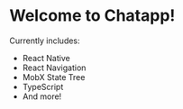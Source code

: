 # Welcome to Chatapp!

Currently includes:

- React Native
- React Navigation
- MobX State Tree
- TypeScript
- And more!
